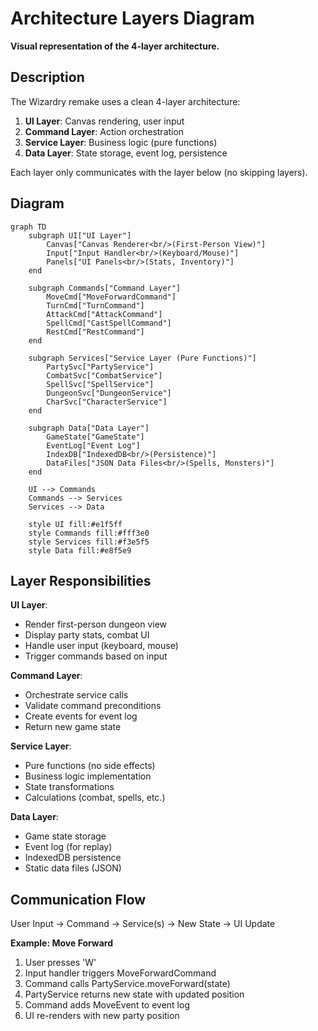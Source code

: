 # Architecture Layers Diagram

**Visual representation of the 4-layer architecture.**

## Description

The Wizardry remake uses a clean 4-layer architecture:

1. **UI Layer**: Canvas rendering, user input
2. **Command Layer**: Action orchestration
3. **Service Layer**: Business logic (pure functions)
4. **Data Layer**: State storage, event log, persistence

Each layer only communicates with the layer below (no skipping layers).

## Diagram

```mermaid
graph TD
    subgraph UI["UI Layer"]
        Canvas["Canvas Renderer<br/>(First-Person View)"]
        Input["Input Handler<br/>(Keyboard/Mouse)"]
        Panels["UI Panels<br/>(Stats, Inventory)"]
    end

    subgraph Commands["Command Layer"]
        MoveCmd["MoveForwardCommand"]
        TurnCmd["TurnCommand"]
        AttackCmd["AttackCommand"]
        SpellCmd["CastSpellCommand"]
        RestCmd["RestCommand"]
    end

    subgraph Services["Service Layer (Pure Functions)"]
        PartySvc["PartyService"]
        CombatSvc["CombatService"]
        SpellSvc["SpellService"]
        DungeonSvc["DungeonService"]
        CharSvc["CharacterService"]
    end

    subgraph Data["Data Layer"]
        GameState["GameState"]
        EventLog["Event Log"]
        IndexDB["IndexedDB<br/>(Persistence)"]
        DataFiles["JSON Data Files<br/>(Spells, Monsters)"]
    end

    UI --> Commands
    Commands --> Services
    Services --> Data

    style UI fill:#e1f5ff
    style Commands fill:#fff3e0
    style Services fill:#f3e5f5
    style Data fill:#e8f5e9
```

## Layer Responsibilities

**UI Layer**:
- Render first-person dungeon view
- Display party stats, combat UI
- Handle user input (keyboard, mouse)
- Trigger commands based on input

**Command Layer**:
- Orchestrate service calls
- Validate command preconditions
- Create events for event log
- Return new game state

**Service Layer**:
- Pure functions (no side effects)
- Business logic implementation
- State transformations
- Calculations (combat, spells, etc.)

**Data Layer**:
- Game state storage
- Event log (for replay)
- IndexedDB persistence
- Static data files (JSON)

## Communication Flow

User Input → Command → Service(s) → New State → UI Update

**Example: Move Forward**
1. User presses 'W'
2. Input handler triggers MoveForwardCommand
3. Command calls PartyService.moveForward(state)
4. PartyService returns new state with updated position
5. Command adds MoveEvent to event log
6. UI re-renders with new party position
